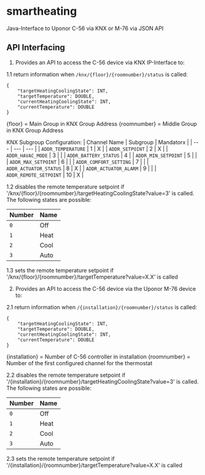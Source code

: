 # smartheating
Java-Interface to Uponor C-56 via KNX or M-76 via JSON API

## API Interfacing

1. Provides an API to access the C-56 device via KNX IP-Interface to:

1.1 return information when `/knx/{floor}/{roomnumber}/status` is called:
```
{
    "targetHeatingCoolingState": INT,
    "targetTemperature": DOUBLE,
    "currentHeatingCoolingState": INT,
    "currentTemperature": DOUBLE
}
```
{floor} = Main Group in KNX Group Address
{roomnumber} = Middle Group in KNX Group Address

KNX Subgroup Configuration:
| Channel Name | Subgroup | Mandatorx |
| --- | --- | --- |
| `ADDR_TEMPERATURE` | 1 | X |
| `ADDR_SETPOINT` | 2 | X |
| `ADDR_HAVAC_MODE` | 3 |   |
| `ADDR_BATTERY_STATUS` | 4 |
| `ADDR_MIN_SETPOINT` | 5 |   |
| `ADDR_MAX_SETPOINT` | 6 |   |
| `ADDR_COMFORT_SETTING` | 7 |   |
| `ADDR_ACTUATOR_STATUS` | 8 | X |
| `ADDR_ACTUATOR_ALARM` | 9 |   |
| `ADDR_REMOTE_SETPOINT` | 10 | X |

1.2 disables the remote temperature setpoint if '/knx/{floor}/{roomnumber}/targetHeatingCoolingState?value=3' is called. The following states are possible:

| Number | Name |
| --- | --- |
| `0` | Off |
| `1` | Heat |
| `2` | Cool |
| `3` | Auto |

1.3 sets the remote temperature setpoint if '/knx/{floor}/{roomnumber}/targetTemperature?value=X.X' is called

2. Provides an API to access the C-56 device via the Uponor M-76 device to:

2.1 return information when `/{installation}/{roomnumber}/status` is called:
```
{
    "targetHeatingCoolingState": INT,
    "targetTemperature": DOUBLE,
    "currentHeatingCoolingState": INT,
    "currentTemperature": DOUBLE
}
```
{installation} = Number of C-56 controller in installation
{roomnumber} = Number of the first configured channel for the thermostat

2.2 disables the remote temperature setpoint if '/{installation}/{roomnumber}/targetHeatingCoolingState?value=3' is called. The following states are possible:

| Number | Name |
| --- | --- |
| `0` | Off |
| `1` | Heat |
| `2` | Cool |
| `3` | Auto |

2.3 sets the remote temperature setpoint if '/{installation}/{roomnumber}/targetTemperature?value=X.X' is called

